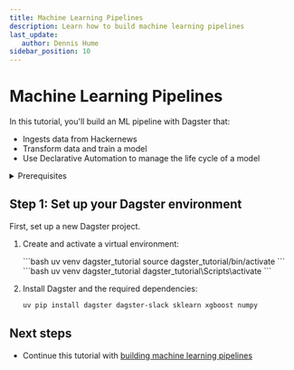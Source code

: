 ```yaml
---
title: Machine Learning Pipelines
description: Learn how to build machine learning pipelines
last_update:
   author: Dennis Hume
sidebar_position: 10
---
```


# Machine Learning Pipelines

In this tutorial, you'll build an ML pipeline with Dagster that:

- Ingests data from Hackernews
- Transform data and train a model
- Use Declarative Automation to manage the life cycle of a model

<details>
  <summary>Prerequisites</summary>

To follow the steps in this guide, you'll need:

- Basic Python knowledge
- Python 3.9+ installed on your system. Refer to the [Installation guide](/getting-started/installation) for information.
- Familiarity with Python machine learning libraries.
</details>


## Step 1: Set up your Dagster environment

First, set up a new Dagster project.

1. Create and activate a virtual environment:

   <Tabs>
   <TabItem value="macos" label="MacOS">
   ```bash
   uv venv dagster_tutorial
   source dagster_tutorial/bin/activate
   ```
   </TabItem>
   <TabItem value="windows" label="Windows">
   ```bash
   uv venv dagster_tutorial
   dagster_tutorial\Scripts\activate
   ```
   </TabItem>
   </Tabs>

2. Install Dagster and the required dependencies:

   ```bash
   uv pip install dagster dagster-slack sklearn xgboost numpy
   ```

## Next steps

- Continue this tutorial with [building machine learning pipelines](building-machine-learning-pipelines)